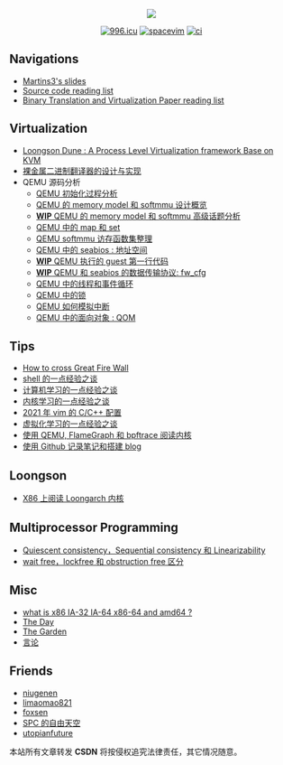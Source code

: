 <p align="center">
  <p align="center">
      <img src="https://github-readme-stats.vercel.app/api?username=Martins3&count_private=true" />
  </p>
  <p align="center">
    <a href="https://996.icu"><img src="https://img.shields.io/badge/link-996.icu-red.svg" alt="996.icu" /></a>
    <a href="https://spacevim.org/"><img src="https://spacevim.org/img/build-with-SpaceVim.svg" alt="spacevim" /></a>
    <a href="https://github.com/martins3/Martins3.github.io"><img src="https://github.com/martins3/Martins3.github.io/actions/workflows/lint-md.yml/badge.svg" alt="ci" /></a>
  </p>
</p>

## Navigations
- [Martins3's slides](https://martins3.github.io/ppt)
- [Source code reading list](./source-code-reading-list.md)
- [Binary Translation and Virtualization Paper reading list](./paper-reading-list.md)

## Virtualization
- [Loongson Dune : A Process Level Virtualization framework Base on KVM](https://github.com/Martins3/loongson-dune)
- [裸金属二进制翻译器的设计与实现](https://martins3.github.io/ppt/repo/2021-8-24/index.html)
- QEMU 源码分析
  - [QEMU 初始化过程分析](./qemu/init.md)
  - [QEMU 的 memory model 和 softmmu 设计概览](./qemu/memory.md)
  - [**WIP** QEMU 的 memory model 和 softmmu 高级话题分析](./qemu/memory-advance.md)
  - [QEMU 中的 map 和 set](./qemu/map.md)
  - [QEMU softmmu 访存函数集整理](./qemu/softmmu-functions.md)
  - [QEMU 中的 seabios : 地址空间](./qemu/bios-memory.md)
  - [**WIP** QEMU 执行的 guest 第一行代码](./qemu/bios-init.md)
  - [**WIP** QEMU 和 seabios 的数据传输协议: fw_cfg](./qemu/bios-fw_cfg.md)
  - [QEMU 中的线程和事件循环](./qemu/threads.md)
  - [QEMU 中的锁](./qemu/lock.md)
  - [QEMU 如何模拟中断](./qemu/interrupt.md)
  - [QEMU 中的面向对象 : QOM](./qemu/qom.md)

<!-- - [QEMU 中的 seabios : fw_cfg](./qemu-bios-fw_cfg.md) -->

## Tips
- [How to cross Great Fire Wall](./gfw.md)
- [shell 的一点经验之谈](./shell.md)
- [计算机学习的一点经验之谈](./learn-cs.md)
- [内核学习的一点经验之谈](./learn-linux-kernel.md)
- [2021 年 vim 的 C/C++ 配置](https://martins3.github.io/My-Linux-Config/nvim.html)
- [虚拟化学习的一点经验之谈](./learn-virtualization.md)
- [使用 QEMU, FlameGraph 和 bpftrace 阅读内核](./tips-reading-kernel.md)
- [使用 Github 记录笔记和搭建 blog](./setup-github-pages.md)

## Loongson
- [X86 上阅读 Loongarch 内核](./loongarch/ccls.md)

## Multiprocessor Programming
- [Quiescent consistency，Sequential consistency 和 Linearizability](./concurrent/linearizability.md)
- [wait free，lockfree 和 obstruction free 区分](./concurrent/lock-free.md)

## Misc
- [what is x86 IA-32 IA-64 x86-64 and amd64 ?](./x86-names.md)
- [The Day](https://martins3.github.io/theday/)
- [The Garden](http://martins3.gitee.io/garden/)
- [言论](./words.md)

## Friends
- [niugenen](https://niugenen.github.io/)
- [limaomao821](https://limaomao821.github.io/)
- [foxsen](https://foxsen.github.io)
- [SPC 的自由天空](https://blog.spcsky.com/)
- [utopianfuture](https://utopianfuture.github.io/)

本站所有文章转发 **CSDN** 将按侵权追究法律责任，其它情况随意。
